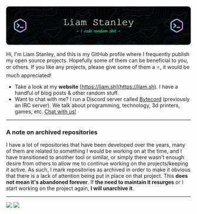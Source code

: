 [![header](./header.png)](https://liam.sh)

Hi, I'm Liam Stanley, and this is my GitHub profile where I frequently publish my open source projects. Hopefully some
of them can be beneficial to you, or others. If you like any projects, please give some of them a :star:, it would be
much appreciated!

* Take a look at my **website** [https://liam.sh](https://liam.sh). I have a handful of blog posts & other random stuff.
* Want to chat with me? I run a Discord server called [Bytecord](https://liam.sh/chat) (previously an IRC server). We talk about programming, technology,
3d printers, games, etc. [Chat with us!](https://liam.sh/chat)

----------------------------------------------------------------

### A note on archived repositories

I have a lot of repositories that have been developed over the years, many of them are related to something I would be
working on at the time, and I have transitioned to another tool or similar, or simply there wasn't enough desire from
others to allow me to continue working on the projects/keeping it active. As such, I mark repositories as archived in
order to make it obvious that there is a lack of attention being put in place on that project. This **does not mean it's
abandoned forever**. If **the need to maintain it resurges** or I start working on the project again, **I will
unarchive it**.

----------------------------------------------------------------

![](https://github-readme-stats.vercel.app/api?username=lrstanley&count_private=true&show_icons=true&theme=dracula&custom_title=lrstanley%27s%20Github%20Stats&hide_border=true&hide_rank=true&card_width=350)
![](https://github-readme-stats.vercel.app/api/wakatime?username=lrstanley&api_domain=wakapi.liam.sh&theme=dracula&custom_title=Last+30+Days&layout=compact&range=last_30_days&langs_count=8&hide_progress=true&hide_border=true)

